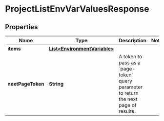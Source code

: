 

# ProjectListEnvVarValuesResponse


## Properties

| Name | Type | Description | Notes |
|------------ | ------------- | ------------- | -------------|
|**items** | [**List&lt;EnvironmentVariable&gt;**](EnvironmentVariable.md) |  |  |
|**nextPageToken** | **String** | A token to pass as a &#x60;page-token&#x60; query parameter to return the next page of results. |  |



